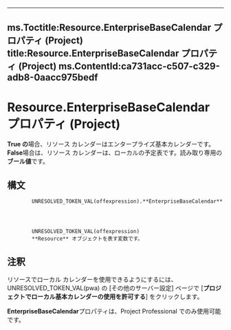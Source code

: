 

---
ms.Toctitle:Resource.EnterpriseBaseCalendar プロパティ (Project)
title:Resource.EnterpriseBaseCalendar プロパティ (Project)
ms.ContentId:ca731acc-c507-c329-adb8-0aacc975bedf
---
# Resource.EnterpriseBaseCalendar プロパティ (Project)




**True の**場合、リソース カレンダーはエンタープライズ基本カレンダーです。**False**場合は、リソース カレンダーは、ローカルの予定表です。読み取り専用の**ブール値**です。

## 構文

            UNRESOLVED_TOKEN_VAL(offexpression).**EnterpriseBaseCalendar**




            UNRESOLVED_TOKEN_VAL(offexpression)
            **Resource** オブジェクトを表す変数です。



## 注釈
リソースでローカル カレンダーを使用できるようにするには、UNRESOLVED_TOKEN_VAL(pwa) の [その他のサーバー設定] ページで [**プロジェクトでローカル基本カレンダーの使用を許可する**] をクリックします。



**EnterpriseBaseCalendar**プロパティは、Project Professional でのみ使用可能です。




